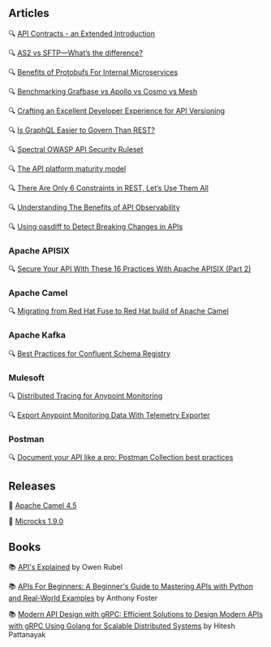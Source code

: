 ## Articles

🔍 [API Contracts - an Extended Introduction](https://docs.bump.sh/guides/api-basics/api-contracts-extended-introduction/)

🔍 [AS2 vs SFTP—What’s the difference?](https://www.jscape.com/blog/as2-vs-sftp-whats-the-difference)

🔍 [Benefits of Protobufs For Internal Microservices](https://nordicapis.com/benefits-of-protobufs-for-internal-microservices/)

🔍 [Benchmarking Grafbase vs Apollo vs Cosmo vs Mesh](https://grafbase.com/blog/benchmarking-grafbase-vs-apollo-vs-cosmo-vs-mesh)

🔍 [Crafting an Excellent Developer Experience for API Versioning](https://nordicapis.com/crafting-an-excellent-developer-experience-for-api-versioning/)

🔍 [Is GraphQL Easier to Govern Than REST?](https://nordicapis.com/is-graphql-easier-to-govern-than-rest/)

🔍 [Spectral OWASP API Security Ruleset](https://blog.stoplight.io/spectral-owasp-api-2023-security-ruleset)

🔍 [The API platform maturity model](https://tyk.io/blog/the-tyk-api-platform-maturity-model/)

🔍 [There Are Only 6 Constraints in REST, Let’s Use Them All](https://nordicapis.com/there-are-only-6-constraints-in-rest-lets-use-them-all/)

🔍 [Understanding The Benefits of API Observability](https://nordicapis.com/understanding-the-benefits-of-api-observability/)

🔍 [Using oasdiff to Detect Breaking Changes in APIs](https://nordicapis.com/using-oasdiff-to-detect-breaking-changes-in-apis/)

### Apache APISIX

🔍 [Secure Your API With These 16 Practices With Apache APISIX (Part 2)](https://dzone.com/articles/secure-your-api-with-these-16-practices-with-apach-1)

### Apache Camel

🔍 [Migrating from Red Hat Fuse to Red Hat build of Apache Camel](https://developers.redhat.com/articles/2024/03/27/migrating-red-hat-fuse-red-hat-build-apache-camel)

### Apache Kafka

🔍 [Best Practices for Confluent Schema Registry](https://www.confluent.io/blog/best-practices-for-confluent-schema-registry/)

### Mulesoft

🔍 [Distributed Tracing for Anypoint Monitoring](https://blogs.mulesoft.com/news/distributed-tracing-for-anypoint-monitoring/)

🔍 [Export Anypoint Monitoring Data With Telemetry Exporter](https://blogs.mulesoft.com/news/export-anypoint-monitoring-data-with-telemetry-exporter/)

### Postman

🔍 [Document your API like a pro: Postman Collection best practices](https://blog.postman.com/document-your-api-like-a-pro-postman-collection-best-practices/)

## Releases

🚀 [Apache Camel 4.5](https://camel.apache.org/blog/2024/03/camel45-whatsnew/)


🚀 [Microcks 1.9.0](https://microcks.io/blog/microcks-1.9.0-release/)

## Books

📚 [API's Explained](https://a.co/d/aHSZzfG) by Owen Rubel

📚 [APIs For Beginners: A Beginner's Guide to Mastering APIs with Python and Real-World Examples](https://a.co/d/5VPxQVP) by Anthony Foster 

📚 [Modern API Design with gRPC: Efficient Solutions to Design Modern APIs with gRPC Using Golang for Scalable Distributed Systems](https://a.co/d/3Fx9mQj) by Hitesh Pattanayak
